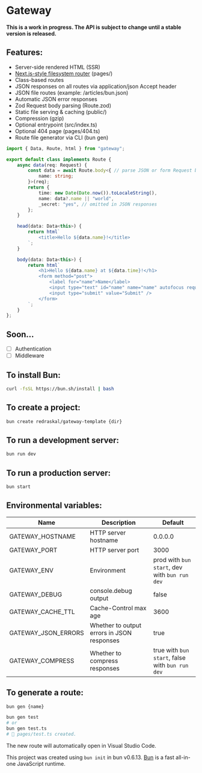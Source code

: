 # Gateway

**This is a work in progress. The API is subject to change until a stable version is released.**

## Features:

* Server-side rendered HTML (SSR)
* [Next.js-style filesystem router](https://bun.sh/docs/api/file-system-router) (pages/)
* Class-based routes
* JSON responses on all routes via application/json Accept header
* JSON file routes (example: /articles/bun.json)
* Automatic JSON error responses
* Zod Request body parsing (Route.zod)
* Static file serving & caching (public/)
* Compression (gzip)
* Optional entrypoint (src/index.ts)
* Optional 404 page (pages/404.ts)
* Route file generator via CLI (bun gen)

```ts
import { Data, Route, html } from "gateway";

export default class implements Route {
	async data(req: Request) {
		const data = await Route.body<{ // parse JSON or form Request body
			name: string;
		}>(req);
		return {
			time: new Date(Date.now()).toLocaleString(),
			name: data?.name || "world",
			_secret: "yes", // omitted in JSON responses
		};
	}

	head(data: Data<this>) {
		return html`
			<title>Hello ${data.name}!</title>
		`;
	}

	body(data: Data<this>) {
		return html`
			<h1>Hello ${data.name} at ${data.time}!</h1>
			<form method="post">
				<label for="name">Name</label>
				<input type="text" id="name" name="name" autofocus required>
				<input type="submit" value="Submit" />
			</form>
		`;
	}
};
```

## Soon...
- [ ] Authentication
- [ ] Middleware

## To install Bun:
```bash
curl -fsSL https://bun.sh/install | bash
```

## To create a project:

```bash
bun create redraskal/gateway-template {dir}
```

## To run a development server:

```bash
bun run dev
```

## To run a production server:

```bash
bun start
```

## Environmental variables:

| Name | Description | Default |
| --- | --- | --- |
| GATEWAY_HOSTNAME | HTTP server hostname | 0.0.0.0 |
| GATEWAY_PORT | HTTP server port | 3000 |
| GATEWAY_ENV | Environment | prod with `bun start`, dev with `bun run dev` |
| GATEWAY_DEBUG | console.debug output | false |
| GATEWAY_CACHE_TTL | Cache-Control max age | 3600 |
| GATEWAY_JSON_ERRORS | Whether to output errors in JSON responses | true |
| GATEWAY_COMPRESS | Whether to compress responses | true with `bun start`, false with `bun run dev` |

## To generate a route:

```bash
bun gen {name}

bun gen test
# or
bun gen test.ts
# 📝 pages/test.ts created.
```

The new route will automatically open in Visual Studio Code.

This project was created using `bun init` in bun v0.6.13. [Bun](https://bun.sh) is a fast all-in-one JavaScript runtime.
